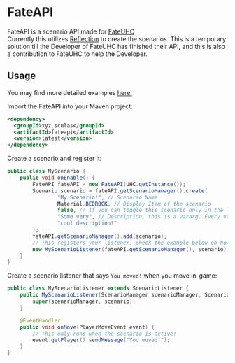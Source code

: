 # FateAPI 
FateAPI is a scenario API made for [FateUHC](https://www.mc-market.org/resources/9081/)<br>
Currently this utilizes [Reflection](https://www.oracle.com/technical-resources/articles/java/javareflection.html) to create the scenarios.
This is a temporary solution till the Developer of FateUHC has finished their API, and this is also a contribution to FateUHC to help the Developer.

## Usage
You may find more detailed examples [here.](https://github.com/Lucaskyy/fate-api/tree/main/src/main/java/xyz/sculas/fateapi/example)

Import the FateAPI into your Maven project:
```xml
<dependency>
  <groupId>xyz.sculas</groupId>
  <artifactId>fateapi</artifactId>
  <version>latest</version>
</dependency>
```

Create a scenario and register it:
```java
public class MyScenario {
    public void onEnable() {
        FateAPI fateAPI = new FateAPI(UHC.getInstance());
        Scenario scenario = fateAPI.getScenarioManager().create(
                "My Scenario!", // Scenario Name
                Material.BEDROCK, // Display Item of the scenario
                false, // If you can toggle this scenario only in the lobby or anytime
                "Some very", // Description, this is a vararg. Every vararg is a newline.
                "cool description!"
        );
        fateAPI.getScenarioManager().add(scenario);
        // This registers your listener, check the example below on how that works.
        new MyScenarioListener(fateAPI.getScenarioManager(), scenario);
    }
}
```

Create a scenario listener that says `You moved!` when you move in-game:
```java
public class MyScenarioListener extends ScenarioListener {
    public MyScenarioListener(ScenarioManager scenarioManager, Scenario scenario) {
        super(scenarioManager, scenario);
    }

    @EventHandler
    public void onMove(PlayerMoveEvent event) {
        // This only runs when the scenario is active!
        event.getPlayer().sendMessage("You moved!");
    }
}
```